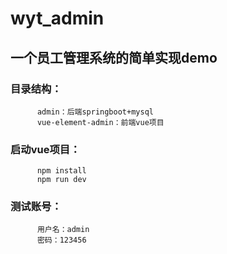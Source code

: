 # wyt_admin
## 一个员工管理系统的简单实现demo
### 目录结构：
          admin：后端springboot+mysql 
          vue-element-admin：前端vue项目
### 启动vue项目：
          npm install
          npm run dev
### 测试账号：
          用户名：admin 
          密码：123456
